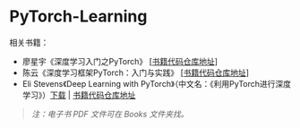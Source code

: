 # PyTorch-Learning



相关书籍：


- 廖星宇《深度学习入门之PyTorch》 [[书籍代码仓库地址]](https://github.com/L1aoXingyu/code-of-learn-deep-learning-with-pytorch)
- 陈云《深度学习框架PyTorch：入门与实践》 [[书籍代码仓库地址]](https://github.com/chenyuntc/pytorch-book)
- Eli Stevens《Deep Learning with PyTorch》（中文名：《利用PyTorch进行深度学习》）[下载](https://www.manning.com/books/deep-learning-with-pytorch) | [书籍代码仓库地址](https://github.com/svishnu88/DLwithPyTorch)

> *注：电子书 PDF 文件可在 Books 文件夹找。* 





